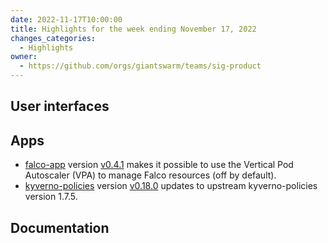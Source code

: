 ```yaml
---
date: 2022-11-17T10:00:00
title: Highlights for the week ending November 17, 2022
changes_categories:
  - Highlights
owner:
  - https://github.com/orgs/giantswarm/teams/sig-product
---
```


## User interfaces

## Apps

- [falco-app](https://github.com/giantswarm/falco-app) version [v0.4.1](https://github.com/giantswarm/falco-app/blob/main/CHANGELOG.md#041---2022-11-16) makes it possible to use the Vertical Pod Autoscaler (VPA) to manage Falco resources (off by default).
- [kyverno-policies](https://github.com/giantswarm/kyverno-policies) version [v0.18.0](https://github.com/giantswarm/kyverno-policies/blob/main/CHANGELOG.md#0180---2022-11-16) updates to upstream kyverno-policies version 1.7.5.

## Documentation

